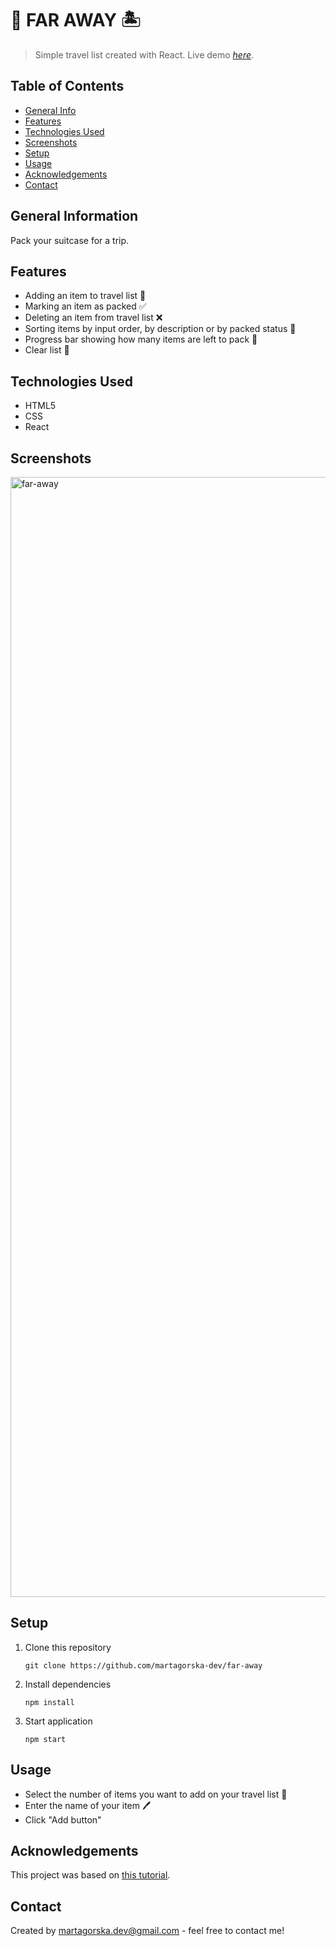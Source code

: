 # 🧳 FAR AWAY 🏝️
> Simple travel list created with React. 
> Live demo [_here_](https://far-away-martagorska.netlify.app).

## Table of Contents
* [General Info](#general-information)
* [Features](#features)
* [Technologies Used](#technologies-used)
* [Screenshots](#screenshots)
* [Setup](#setup)
* [Usage](#usage)
* [Acknowledgements](#acknowledgements)
* [Contact](#contact)


## General Information
Pack your suitcase for a trip.


## Features
- Adding an item to travel list 📝
- Marking an item as packed ✅
- Deleting an item from travel list ❌
- Sorting items by input order, by description or by packed status 🔁
- Progress bar showing how many items are left to pack 🪫
- Clear list 🧹
  

## Technologies Used
- HTML5
- CSS
- React


## Screenshots
<img width="1792" alt="far-away" src="https://github.com/martagorska-dev/far-away/assets/130976058/e518494c-4608-4ffb-84a3-966f3490284c">



## Setup
1. Clone this repository
   ```
   git clone https://github.com/martagorska-dev/far-away
   ```
2. Install dependencies
   ```
   npm install
   ```
3. Start application
   ```
   npm start
   ```


## Usage
- Select the number of items you want to add on your travel list 🔢
- Enter the name of your item 🖊️
- Click "Add button"


## Acknowledgements
This project was based on [this tutorial](https://www.udemy.com/course/the-ultimate-react-course).


## Contact
Created by martagorska.dev@gmail.com - feel free to contact me!
